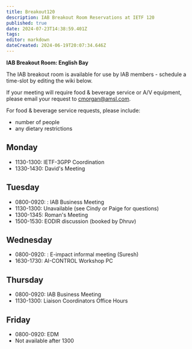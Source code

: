 ```yaml
---
title: Breakout120
description: IAB Breakout Room Reservations at IETF 120
published: true
date: 2024-07-23T14:38:59.401Z
tags: 
editor: markdown
dateCreated: 2024-06-19T20:07:34.646Z
---
```


**IAB Breakout Room: English Bay**

The IAB breakout room is available for use by IAB members -  schedule a time-slot by editing the wiki below.  

If your meeting will require food & beverage service or A/V equipment, please email your request to cmorgan@amsl.com. 

For food & beverage service requests, please include:

* number of people
* any dietary restrictions


## Monday 

* 1130-1300: IETF-3GPP Coordination
* 1330-1430: David's Meeting

## Tuesday 

* 0800-0920: : IAB Business Meeting
* 1130-1300: Unavailable (see Cindy or Paige for questions)
* 1300-1345: Roman's Meeting
* 1500-1530: EODIR discussion (booked by Dhruv)

## Wednesday 

* 0800-0920: : E-impact informal meeting (Suresh)
* 1630-1730: AI-CONTROL Workshop PC

## Thursday 

* 0800-0920: IAB Business Meeting
* 1130-1300: Liaison Coordinators Office Hours

## Friday 

* 0800-0920: EDM 
* Not available after 1300
